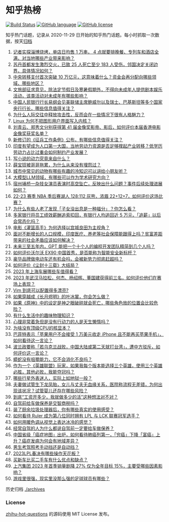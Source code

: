 # 知乎热榜
[![Build Status](https://github.com/ToWeLong/zhihu-hot-questions/workflows/CI/badge.svg)](https://github.com/ToWeLong/zhihu-hot-questions/actions)
[![GitHub language](https://img.shields.io/badge/language-golang-orange.svg)](https://golang.org/)
[![GitHub license](https://img.shields.io/github/license/ToWeLong/zhihu-hot-questions)](https://github.com/ToWeLong/zhihu-hot-questions/blob/main/LICENSE)

知乎热门话题，记录从 2020-11-29 日开始的知乎热门话题。每小时抓取一次数据，按天[归档](./archives)

<!-- BEGIN -->

1. [记者实探淄博烧烤，单店日均售 1 万串， 4 点就要排晚餐、专列车和酒店全满，对当地哪些产业带来影响？](https://www.zhihu.com/question/595939876)
1. [苏丹首都发生激烈交火，已致 25 人死亡至少 183 人受伤，邻国决定关闭边界，具体情况如何？](https://www.zhihu.com/question/595912192)
1. [中央转移支付首次突破 10 万亿元，这意味着什么？资金会再分配向哪些领域、哪些地区？](https://www.zhihu.com/question/595425847)
1. [文旅部征求意见，除法定节假日及寒暑假期外，不得向未成年人提供剧本娱乐活动，该类活动对未成年有哪些影响？](https://www.zhihu.com/question/595499389)
1. [中国人民银行行长易纲会见美联储主席鲍威尔以及瑞士、巴基斯坦等多个国家央行行长，哪些信息值得关注？](https://www.zhihu.com/question/595504988)
1. [为什么人际交往中释放攻击性，反而会在一些情况下很有人格魅力？](https://www.zhihu.com/question/533622671)
1. [Linux 为何不把图形用户界面写入内核？](https://www.zhihu.com/question/20667741)
1. [刘青云、郑秀文分别获得第 41 届金像奖影帝、影后，如何评价本届香港电影金像奖获奖名单？](https://www.zhihu.com/question/595998722)
1. [新修订的《征兵工作条例》公布，有哪些信息值得关注？](https://www.zhihu.com/question/595309486)
1. [印度有望成为人口第一大国，当地劳动力资源是否足够撑起产业转移？低学历劳动力占比过重会如何制约产业发展？](https://www.zhihu.com/question/595637146)
1. [写小说的动力究竟来自什么？](https://www.zhihu.com/question/593885470)
1. [薛宝钗被哥哥拖累，为什么从来没有埋怨过？](https://www.zhihu.com/question/524351548)
1. [城市中常见的动物有哪些有趣的冷知识可以讲给小朋友听？](https://www.zhihu.com/question/594673049)
1. [大模型LLM领域，有哪些可以作为学术研究方向？](https://www.zhihu.com/question/595298808)
1. [宿州埇桥一杂技女演员表演时高空坠亡，反映出什么问题？事件后续处理进展如何？](https://www.zhihu.com/question/595931999)
1. [22-23 赛季 NBA 季后赛湖人 128:112 灰熊，浓眉 22+12+7，如何评价这场比赛？](https://www.zhihu.com/question/596005489)
1. [为什么有些人老了发现「子女没出息是一种福分」？你怎么看？](https://www.zhihu.com/question/594668461)
1. [多家银行将员工绩效薪酬追索扣回，有银行人均追回近 5 万元，「追薪」以后会常态化吗？](https://www.zhihu.com/question/595916455)
1. [电影《灌篮高手》为何选择以宫城良田为主视角？](https://www.zhihu.com/question/595855522)
1. [面对不断增长的人口规模，印度医疗、养老等社会保障能跟得上吗？贫富差距带来的社会矛盾应该如何解决？](https://www.zhihu.com/question/595634951)
1. [未来三至五年内，GPT 能把一个十个人的编程开发团队精简到几个人吗？](https://www.zhihu.com/question/589904843)
1. [如何评价沃尔沃 EX90 中国首秀，是否能称为智能安全新标杆？](https://www.zhihu.com/question/595956154)
1. [豪华品牌做电动车还有机会吗，会被新势力彻底赶超吗？](https://www.zhihu.com/question/595935056)
1. [如何评价《尘封十三载》大结局？](https://www.zhihu.com/question/595962211)
1. [2023 年上海车展哪些车值得看？](https://www.zhihu.com/question/594209163)
1. [2023 年武汉马拉松，何杰、杨绍辉、董国建获得前三名，如何评价他们在赛场上表现？](https://www.zhihu.com/question/595910477)
1. [Vim 到底可以配置得多漂亮?](https://www.zhihu.com/question/26248191)
1. [如果穿越成《长月烬明》的叶冰裳，你会怎么做？](https://www.zhihu.com/question/531915505)
1. [如果《原神》中的设定是神之眼破碎就会死亡，哪些角色放的位置会比较危险？](https://www.zhihu.com/question/584986692)
1. [有什么生活中的趣味物理知识？](https://www.zhihu.com/question/23019666)
1. [心理非常着急但是没有行动力的人是天生懒惰吗？](https://www.zhihu.com/question/483244051)
1. [为啥没有顶级CPU的核显本？](https://www.zhihu.com/question/595229500)
1. [巴菲特表示「苹果用户不会接受 1 万美元收走 iPhone 且不能再买苹果手机」，如何看待这一言论？](https://www.zhihu.com/question/595349963)
1. [波兰政要称「若乌克兰战败，中国大陆或第二天就打台湾」，遭中方驳斥，如何评价这一言论？](https://www.zhihu.com/question/595521347)
1. [蟒蛇没有咀嚼能力，它不会消化不良吗？](https://www.zhihu.com/question/576460952)
1. [作为一个《英雄联盟》玩家，如果我每个版本能选择三个英雄，使用三个英雄必胜，其他必败，我能夺冠吗？](https://www.zhihu.com/question/586398785)
1. [哪些行星外表迷人，实际上如地狱一般？](https://www.zhihu.com/question/595585754)
1. [夫妻做试管生下龙凤胎，女儿与丈夫无血缘关系，医院称流程无差错，为何出现该状况？试管婴儿还存在哪些风险？](https://www.zhihu.com/question/595726738)
1. [到底“工资开多少，我就做多少的活”这种想法对不对？](https://www.zhihu.com/question/588370062)
1. [自驾前给车做保养是交智商税吗？](https://www.zhihu.com/question/595860692)
1. [装了厨余垃圾处理器后，你有哪些真实的使用感受？](https://www.zhihu.com/question/593485850)
1. [如何看待 Ruler 成为第八位同时拥有 LPL 与 LCK 联赛冠军选手？](https://www.zhihu.com/question/595819824)
1. [如何用暖色调从视觉上表达冰冷的感觉？](https://www.zhihu.com/question/486558202)
1. [经常自驾的人为什么都说自驾前一定要给车做保养？](https://www.zhihu.com/question/595866073)
1. [中国省级「癌症地图」出炉，如何看待肺癌列第一，「穷癌」下降「富癌」上升？癌症发病为何会有地域差异？](https://www.zhihu.com/question/593010173)
1. [男生考驾照考手动挡还是自动挡？](https://www.zhihu.com/question/595897243)
1. [2023LPL春决有哪些操作天花板？](https://www.zhihu.com/question/595625190)
1. [买新车比买二手车有什么优点和缺点？](https://www.zhihu.com/question/593343376)
1. [上汽集团 2023 年首季销量剧降 27% 仅为全年目标 15%，主要受哪些因素影响？](https://www.zhihu.com/question/595104014)
1. [游戏里很强，现实里没那么强的足球球员有哪些？](https://www.zhihu.com/question/444833941)

<!-- END -->

历史归档 [./archives](./archives)


### License
[zhihu-hot-questions](https://github.com/towelong/zhihu-hot-questions) 的源码使用 MIT License 发布。